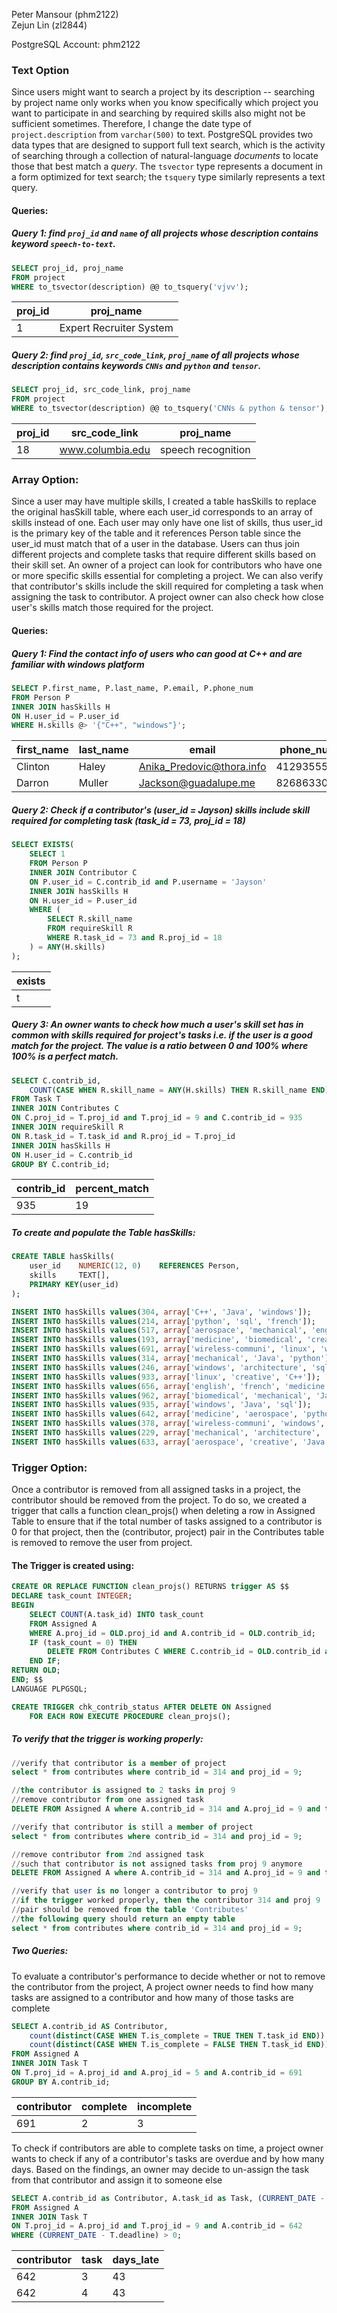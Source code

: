 Peter Mansour (phm2122)  
Zejun Lin (zl2844)  

PostgreSQL Account: phm2122  

### Text Option

Since users might want to search a project by its description -- searching by project name only works when you know specifically which project you want to participate in and searching by required skills also might not be sufficient sometimes. Therefore, I change the date type of `project.description` from `varchar(500)` to text. PostgreSQL provides two data types that are designed to support full text search, which is the activity of searching through a collection of natural-language *documents* to locate those that best match a *query*. The `tsvector` type represents a document in a form optimized for text search; the `tsquery` type similarly represents a text query.

#### Queries:

##### Query 1: find `proj_id` and `name` of all projects whose description contains keyword `speech-to-text`.

```sql
SELECT proj_id, proj_name
FROM project
WHERE to_tsvector(description) @@ to_tsquery('vjvv');
```

| proj_id | proj_name               |
| ------- | ----------------------- |
| 1       | Expert Recruiter System |

##### Query 2: find `proj_id`, `src_code_link`, `proj_name` of all projects whose description contains keywords `CNNs` and `python` and `tensor`.

```sql
SELECT proj_id, src_code_link, proj_name 
FROM project
WHERE to_tsvector(description) @@ to_tsquery('CNNs & python & tensor');
```

| proj_id | src_code_link    | proj_name          |
| ------- | ---------------- | ------------------ |
| 18      | www.columbia.edu | speech recognition |





### Array Option:

Since a user may have multiple skills, I created a table hasSkills to replace
the original hasSkill table, where each user_id corresponds to an array of skills instead of one. Each user may only have one list of skills, thus user_id is the primary key of the table and it references Person table since the user_id must match that of a user in the database. Users can thus join different projects and complete tasks that require different skills based on their skill set. An owner of a project can look for contributors who have one or more specific skills essential for completing a project. We can also verify that contributor's skills include the skill required for completing a task when assigning the task to contributor. A project owner can also check how close user's skills match those required for the project.

#### Queries:

##### Query 1: Find the contact info of users who can good at C++ and are familiar with windows platform
```sql
SELECT P.first_name, P.last_name, P.email, P.phone_num
FROM Person P
INNER JOIN hasSkills H
ON H.user_id = P.user_id
WHERE H.skills @> '{"C++", "windows"}';
```
| first_name | last_name | email                     | phone_num  |
|------------|-----------|---------------------------|------------|
| Clinton    | Haley     | Anika_Predovic@thora.info | 4129355575 |
| Darron     | Muller    | Jackson@guadalupe.me      | 8268633031 |

##### Query 2: Check if a contributor's (user_id = Jayson) skills include skill required for completing task (task_id = 73, proj_id = 18)
```sql
SELECT EXISTS(
	SELECT 1
	FROM Person P
	INNER JOIN Contributor C
	ON P.user_id = C.contrib_id and P.username = 'Jayson'
	INNER JOIN hasSkills H
	ON H.user_id = P.user_id
	WHERE (
		SELECT R.skill_name
		FROM requireSkill R
		WHERE R.task_id = 73 and R.proj_id = 18
	) = ANY(H.skills)
);
```
| exists |
|--------|
| t      |

##### Query 3: An owner wants to check how much a user's skill set has in common with skills required for project's tasks i.e. if the user is a good match for the project. The value is a ratio between 0 and 100% where 100% is a perfect match.
```sql
SELECT C.contrib_id, 
	COUNT(CASE WHEN R.skill_name = ANY(H.skills) THEN R.skill_name END)*100/COUNT(*) AS percent_match
FROM Task T
INNER JOIN Contributes C
ON C.proj_id = T.proj_id and T.proj_id = 9 and C.contrib_id = 935
INNER JOIN requireSkill R
ON R.task_id = T.task_id and R.proj_id = T.proj_id
INNER JOIN hasSkills H
ON H.user_id = C.contrib_id
GROUP BY C.contrib_id;
```

| contrib_id | percent_match |
|------------|-------|
| 935        | 19    |

##### To create and populate the Table hasSkills:
```sql
CREATE TABLE hasSkills(
	user_id    NUMERIC(12, 0)    REFERENCES Person,
	skills     TEXT[], 
	PRIMARY KEY(user_id)
);

INSERT INTO hasSkills values(304, array['C++', 'Java', 'windows']);
INSERT INTO hasSkills values(214, array['python', 'sql', 'french']);
INSERT INTO hasSkills values(517, array['aerospace', 'mechanical', 'english']);
INSERT INTO hasSkills values(193, array['medicine', 'biomedical', 'creative']);
INSERT INTO hasSkills values(691, array['wireless-communi', 'linux', 'windows']);
INSERT INTO hasSkills values(314, array['mechanical', 'Java', 'python']);
INSERT INTO hasSkills values(246, array['windows', 'architecture', 'sql']);
INSERT INTO hasSkills values(933, array['linux', 'creative', 'C++']);
INSERT INTO hasSkills values(656, array['english', 'french', 'medicine']);
INSERT INTO hasSkills values(962, array['biomedical', 'mechanical', 'Java']);
INSERT INTO hasSkills values(935, array['windows', 'Java', 'sql']);
INSERT INTO hasSkills values(642, array['medicine', 'aerospace', 'python']);
INSERT INTO hasSkills values(378, array['wireless-communi', 'windows', 'C++']);
INSERT INTO hasSkills values(229, array['mechanical', 'architecture', 'python']);
INSERT INTO hasSkills values(633, array['aerospace', 'creative', 'Java']);
```

### Trigger Option:

Once a contributor is removed from all assigned tasks in a project, the contributor
should be removed from the project. To do so, we created a trigger that calls a
function clean_projs() when deleting a row in Assigned Table to ensure that if the
total number of tasks assigned to a contributor is 0 for that project, 
then the (contributor, project) pair in the Contributes table is removed to remove
the user from project. 

#### The Trigger is created using:
```sql
CREATE OR REPLACE FUNCTION clean_projs() RETURNS trigger AS $$
DECLARE task_count INTEGER;
BEGIN
	SELECT COUNT(A.task_id) INTO task_count
	FROM Assigned A
	WHERE A.proj_id = OLD.proj_id and A.contrib_id = OLD.contrib_id;
	IF (task_count = 0) THEN
		DELETE FROM Contributes C WHERE C.contrib_id = OLD.contrib_id and C.proj_id = OLD.proj_id;
	END IF;
RETURN OLD;
END; $$
LANGUAGE PLPGSQL;

CREATE TRIGGER chk_contrib_status AFTER DELETE ON Assigned
	FOR EACH ROW EXECUTE PROCEDURE clean_projs();
```

##### To verify that the trigger is working properly:
```sql
//verify that contributor is a member of project
select * from contributes where contrib_id = 314 and proj_id = 9;

//the contributor is assigned to 2 tasks in proj 9
//remove contributor from one assigned task
DELETE FROM Assigned A where A.contrib_id = 314 and A.proj_id = 9 and task_id = 1;

//verify that contributor is still a member of project
select * from contributes where contrib_id = 314 and proj_id = 9;

//remove contributor from 2nd assigned task
//such that contributor is not assigned tasks from proj 9 anymore
DELETE FROM Assigned A where A.contrib_id = 314 and A.proj_id = 9 and task_id = 4;

//verify that user is no longer a contributor to proj 9
//if the trigger worked properly, then the contributor 314 and proj 9
//pair should be removed from the table 'Contributes'
//the following query should return an empty table
select * from contributes where contrib_id = 314 and proj_id = 9;	
```
##### Two Queries:

To evaluate a contributor's performance to decide whether or not to remove
the contributor from the project, A project owner needs to find 
how many tasks are assigned to a contributor and how many of those tasks 
are complete
```sql	
SELECT A.contrib_id AS Contributor, 
	count(distinct(CASE WHEN T.is_complete = TRUE THEN T.task_id END)) AS complete,
	count(distinct(CASE WHEN T.is_complete = FALSE THEN T.task_id END)) AS incomplete
FROM Assigned A
INNER JOIN Task T
ON T.proj_id = A.proj_id and A.proj_id = 5 and A.contrib_id = 691
GROUP BY A.contrib_id;
```	
| contributor | complete | incomplete |
|-------------|----------|------------|
|	 691 |        2 |          3|

To check if contributors are able to complete tasks on time, a project owner
wants to check if any of a contributor's tasks are overdue and by how many
days. Based on the findings, an owner may decide to un-assign the task from
that contributor and assign it to someone else
```sql	
SELECT A.contrib_id as Contributor, A.task_id as Task, (CURRENT_DATE - T.deadline) AS days_late
FROM Assigned A
INNER JOIN Task T
ON T.proj_id = A.proj_id and T.proj_id = 9 and A.contrib_id = 642
WHERE (CURRENT_DATE - T.deadline) > 0;
```	
| contributor | task | days_late|
|-------------|------|-----------|
|	 642 |    3 |        43|
|	 642 |    4 |        43|
